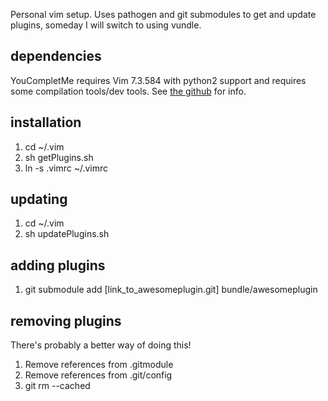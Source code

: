 Personal vim setup. Uses pathogen and git submodules to get and update plugins, someday I will switch to using vundle.

dependencies
------------

YouCompletMe requires Vim 7.3.584 with python2 support and requires some compilation tools/dev tools. See [the github](https://github.com/Valloric/YouCompleteMe) for info.

installation
------------

 1. cd ~/.vim
 2. sh getPlugins.sh
 3. ln -s .vimrc ~/.vimrc

updating
--------

 1. cd ~/.vim
 2. sh updatePlugins.sh

adding plugins
---------------

 1. git submodule add [link_to_awesomeplugin.git] bundle/awesomeplugin

removing plugins
-----------------

There's probably a better way of doing this!

 1. Remove references from .gitmodule
 2. Remove references from .git/config
 3. git rm --cached <path-to-module></path-to-module>
